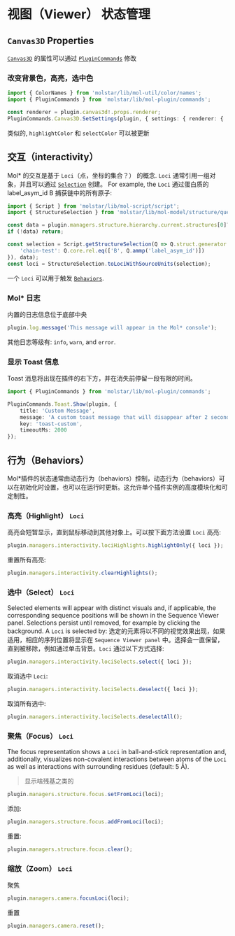 # 视图（Viewer） 状态管理

## ``Canvas3D`` Properties

[``Canvas3D``](https://github.com/molstar/molstar/blob/master/src/mol-canvas3d/canvas3d.ts) 的属性可以通过 [``PluginCommands``](https://github.com/molstar/molstar/blob/master/src/mol-plugin/commands.ts) 修改  

### 改变背景色，高亮，选中色

```ts
import { ColorNames } from 'molstar/lib/mol-util/color/names';
import { PluginCommands } from 'molstar/lib/mol-plugin/commands';

const renderer = plugin.canvas3d!.props.renderer;
PluginCommands.Canvas3D.SetSettings(plugin, { settings: { renderer: { ...renderer, backgroundColor: ColorNames.red /* or: 0xff0000 as Color */ } } });
```

类似的, `highlightColor` 和 `selectColor` 可以被更新

## 交互（interactivity）

Mol* 的交互是基于 ``Loci``（点，坐标的集合？） 的概念. ``Loci`` 通常引用一组对象，并且可以通过 [``Selection``](selections.md) 创建。 For example, the
``Loci`` 通过蛋白质的label_asym_id B 捕获链中的所有原子:

```ts
import { Script } from 'molstar/lib/mol-script/script';
import { StructureSelection } from 'molstar/lib/mol-model/structure/query';

const data = plugin.managers.structure.hierarchy.current.structures[0]?.cell.obj?.data;
if (!data) return;

const selection = Script.getStructureSelection(Q => Q.struct.generator.atomGroups({
    'chain-test': Q.core.rel.eq(['B', Q.ammp('label_asym_id')])
}), data);
const loci = StructureSelection.toLociWithSourceUnits(selection);
```

一个 ``Loci`` 可以用于触发 [``Behaviors``](#behaviors).

### Mol* 日志

内置的日志信息位于底部中央

```ts
plugin.log.message('This message will appear in the Mol* console');
```

其他日志等级有: `info`, `warn`, and `error`.

### 显示 Toast 信息

Toast 消息将出现在插件的右下方，并在消失前停留一段有限的时间。

```ts
import { PluginCommands } from 'molstar/lib/mol-plugin/commands';

PluginCommands.Toast.Show(plugin, {
    title: 'Custom Message',
    message: 'A custom toast message that will disappear after 2 seconds.',
    key: 'toast-custom',
    timeoutMs: 2000
});
```

## 行为（Behaviors）

Mol*插件的状态通常由动态行为（behaviors）控制，动态行为（behaviors）可以在初始化时设置，也可以在运行时更新。这允许单个插件实例的高度模块化和可定制性。

### 高亮（Highlight） ``Loci``

高亮会短暂显示，直到鼠标移动到其他对象上。可以按下面方法设置 ``Loci`` 高亮:

```ts
plugin.managers.interactivity.lociHighlights.highlightOnly({ loci });
```

重置所有高亮:

```ts
plugin.managers.interactivity.clearHighlights();
```

### 选中（Select） ``Loci``

Selected elements will appear with distinct visuals and, if applicable, the corresponding sequence positions will be
shown in the Sequence Viewer panel. Selections persist until removed, for example by clicking the background. A ``Loci``
is selected by:
选定的元素将以不同的视觉效果出现，如果适用，相应的序列位置将显示在 `Sequence Viewer panel` 中。选择会一直保留，直到被移除，例如通过单击背景。`Loci` 通过以下方式选择:

```ts
plugin.managers.interactivity.lociSelects.select({ loci });
```

取消选中 ``Loci``:

```ts
plugin.managers.interactivity.lociSelects.deselect({ loci });
```

取消所有选中:

```ts
plugin.managers.interactivity.lociSelects.deselectAll();
```

### 聚焦（Focus） ``Loci``

The focus representation shows a ``Loci`` in ball-and-stick representation and, additionally, visualizes non-covalent
interactions between atoms of the ``Loci`` as well as interactions with surrounding residues (default: 5 Å).
> 显示啥残基之类的

```ts
plugin.managers.structure.focus.setFromLoci(loci);
```

添加:

```ts
plugin.managers.structure.focus.addFromLoci(loci);
```

重置:

```ts
plugin.managers.structure.focus.clear();
```

### 缩放（Zoom） ``Loci``

聚焦

```ts
plugin.managers.camera.focusLoci(loci);
```

重置

```ts
plugin.managers.camera.reset();
```
